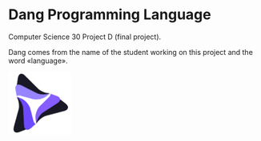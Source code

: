 # Dang Programming Language

Computer Science 30 Project D (final project).

Dang comes from the name of the student working on this project and the word «language».

<img src="./Resources/PNG/Logo.png" width="25%" alt="Dang Logo">
